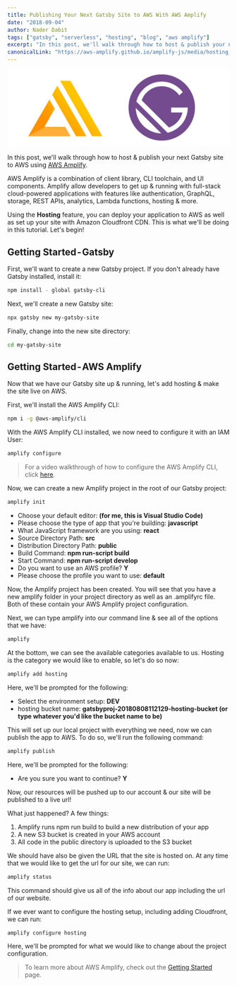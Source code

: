 ```yaml
---
title: Publishing Your Next Gatsby Site to AWS With AWS Amplify
date: "2018-09-04"
author: Nader Dabit
tags: ["gatsby", "serverless", "hosting", "blog", "aws amplify"]
excerpt: "In this post, we'll walk through how to host & publish your next Gatsby site to AWS"
canonicalLink: "https://aws-amplify.github.io/amplify-js/media/hosting_guide"
---
```


![Publishing Your Next Gatsby Site to AWS With AWS Amplify](gatsbyaws.jpeg)

In this post, we'll walk through how to host & publish your next Gatsby site to AWS using [AWS Amplify](https://aws-amplify.github.io/).

AWS Amplify is a combination of client library, CLI toolchain, and UI components. Amplify allow developers to get up & running with full-stack cloud-powered applications with features like authentication, GraphQL, storage, REST APIs, analytics, Lambda functions, hosting & more.

Using the **Hosting** feature, you can deploy your application to AWS as well as set up your site with Amazon Cloudfront CDN. This is what we'll be doing in this tutorial. Let's begin!

## Getting Started - Gatsby

First, we'll want to create a new Gatsby project. If you don't already have Gatsby installed, install it:

```sh
npm install - global gatsby-cli
```

Next, we'll create a new Gatsby site:

```sh
npx gatsby new my-gatsby-site
```

Finally, change into the new site directory:

```sh
cd my-gatsby-site
```

## Getting Started - AWS Amplify

Now that we have our Gatsby site up & running, let's add hosting & make the site live on AWS.

First, we'll install the AWS Amplify CLI:

```sh
npm i -g @aws-amplify/cli
```

With the AWS Amplify CLI installed, we now need to configure it with an IAM User:

```sh
amplify configure
```

> For a video walkthrough of how to configure the AWS Amplify CLI, click [here](https://www.youtube.com/watch?v=fWbM5DLh25U).

Now, we can create a new Amplify project in the root of our Gatsby project:

```sh
amplify init
```

- Choose your default editor: **(for me, this is Visual Studio Code)**
- Please choose the type of app that you're building: **javascript**
- What JavaScript framework are you using: **react**
- Source Directory Path: **src**
- Distribution Directory Path: **public**
- Build Command: **npm run-script build**
- Start Command: **npm run-script develop**
- Do you want to use an AWS profile? **Y**
- Please choose the profile you want to use: **default**

Now, the Amplify project has been created. You will see that you have a new amplify folder in your project directory as well as an .amplifyrc file. Both of these contain your AWS Amplify project configuration.

Next, we can type amplify into our command line & see all of the options that we have:

```sh
amplify
```

At the bottom, we can see the available categories available to us. Hosting is the category we would like to enable, so let's do so now:

```sh
amplify add hosting
```

Here, we'll be prompted for the following:

- Select the environment setup: **DEV**
- hosting bucket name: **gatsbyproj-20180808112129-hosting-bucket (or type whatever you'd like the bucket name to be)**

This will set up our local project with everything we need, now we can publish the app to AWS. To do so, we'll run the following command:

```sh
amplify publish
```

Here, we'll be prompted for the following:

- Are you sure you want to continue? **Y**

Now, our resources will be pushed up to our account & our site will be published to a live url!

What just happened? A few things:

1. Amplify runs npm run build to build a new distribution of your app
2. A new S3 bucket is created in your AWS account
3. All code in the public directory is uploaded to the S3 bucket

We should have also be given the URL that the site is hosted on. At any time that we would like to get the url for our site, we can run:

```sh
amplify status
```

This command should give us all of the info about our app including the url of our website.

If we ever want to configure the hosting setup, including adding Cloudfront, we can run:

```sh
amplify configure hosting
```

Here, we'll be prompted for what we would like to change about the project configuration.

> To learn more about AWS Amplify, check out the [Getting Started](https://aws-amplify.github.io/media/get_started) page.
